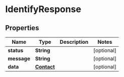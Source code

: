 

# IdentifyResponse


## Properties

| Name | Type | Description | Notes |
|------------ | ------------- | ------------- | -------------|
|**status** | **String** |  |  [optional] |
|**message** | **String** |  |  [optional] |
|**data** | [**Contact**](Contact.md) |  |  [optional] |




